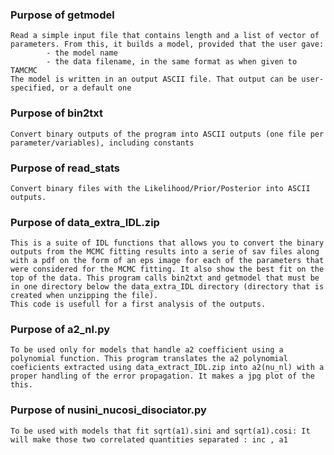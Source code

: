 ### Purpose of getmodel ###
	Read a simple input file that contains length and a list of vector of parameters. From this, it builds a model, provided that the user gave:
			- the model name
			- the data filename, in the same format as when given to TAMCMC
	The model is written in an output ASCII file. That output can be user-specified, or a default one


### Purpose of bin2txt ###
	Convert binary outputs of the program into ASCII outputs (one file per parameter/variables), including constants

### Purpose of read_stats ###
    Convert binary files with the Likelihood/Prior/Posterior into ASCII outputs.
    
### Purpose of data_extra_IDL.zip ### 
    This is a suite of IDL functions that allows you to convert the binary outputs from the MCMC fitting results into a serie of sav files along with a pdf on the form of an eps image for each of the parameters that were considered for the MCMC fitting. It also show the best fit on the top of the data. This program calls bin2txt and getmodel that must be in one directory below the data_extra_IDL directory (directory that is created when unzipping the file). 
    This code is usefull for a first analysis of the outputs.
    
### Purpose of a2_nl.py ###
    To be used only for models that handle a2 coefficient using a polynomial function. This program translates the a2 polynomial coeficients extracted using data_extract_IDL.zip into a2(nu_nl) with a proper handling of the error propagation. It makes a jpg plot of the this.

### Purpose of nusini_nucosi_disociator.py ###
    To be used with models that fit sqrt(a1).sini and sqrt(a1).cosi: It will make those two correlated quantities separated : inc , a1
